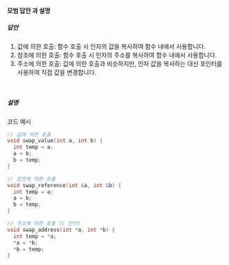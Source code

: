 #### 모범 답안 과 설명
##### 답안
1. 값에 의한 호출: 함수 호출 시 인자의 값을 복사하여 함수 내에서 사용합니다.
2. 참조에 의한 호출: 함수 호출 시 인자의 주소를 복사하여 함수 내에서 사용합니다.
3. 주소에 의한 호출: 값에 의한 호출과 비슷하지만, 인자 값을 복사하는 대신 포인터를 사용하여 직접 값을 변경합니다.
</br>

##### 설명
코드 예시
```cpp
// 값에 의한 호출
void swap_value(int a, int b) {
  int temp = a;
  a = b;
  b = temp;
}

// 참조에 의한 호출
void swap_reference(int &a, int &b) {
  int temp = a;
  a = b;
  b = temp;
}

// 주소에 의한 호출 (C 언어)
void swap_address(int *a, int *b) {
  int temp = *a;
  *a = *b;
  *b = temp;
}
```

